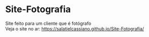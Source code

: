# Site-Fotografia
Site feito para um cliente que é fotógrafo<br>
Veja o site no ar: https://salatielcassiano.github.io/Site-Fotografia/
